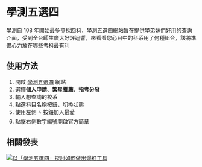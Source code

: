 # 學測五選四
學測自 108 年開始最多參採四科，學測五選四網站旨在提供學弟妹們好用的查詢介面，受到全台師生廣大好評迴響，來看看您心目中的科系用了何種組合，該將準備心力放在哪些考科最有利

## 使用方法

1. 開啟 [學測五選四](https://sean.cat/gsat) 網站
2. 選擇**個人申請**、**繁星推薦**、**指考分發**
3. 輸入想查詢的校系
4. 點選科目名稱按鈕，切換狀態
5. 使用左側 :star: 按鈕加入最愛
6. 點擊右側數字編號開啟官方簡章

## 相關發表

[![以「學測五選四」探討如何做出爆紅工具](https://img.youtube.com/vi/9ZF_qOAychw/0.jpg)](https://www.youtube.com/watch?v=9ZF_qOAychw)
